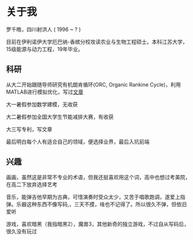 # 关于我

罗千皓，四川射洪人 ( 1996 ~ ? )

目前在伊利诺伊大学厄巴纳-香槟分校攻读农业与生物工程硕士。本科江苏大学，15级能源与动力工程，19年毕业。


## 科研
从大二开始跟随导师研究有机朗肯循环(ORC, Organic Rankine Cycle)，利用MATLAB进行模拟优化，写过[文章](https://www.mdpi.com/1099-4300/20/11/818)

大一暑假参加数学建模，无收获

大二暑假参加全国大学生节能减排大赛，有收获

大三写专利，写文章

最后明白每个人有适合自己的领域，便选择业界，最后入坑前端


## 兴趣
画画，虽然这是非常不专业的术语，但我还挺喜欢用这个词，高中也想过考美院，在高二下放弃选择艺考

音乐，能弹吉他早期为古典，可惜演奏时受众太少，又苦于唱歌跑调，遂爱上指弹。乐器这种东西不像写码,，三天不摸，啥也不记得了。所以很久不弹，但依旧爱听

游戏，喜欢暗黑（我指暗黑2），魔兽3，其他新奇的独立游戏，不过自从写码后，很久没有玩过


